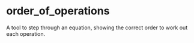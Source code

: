 # order_of_operations
A tool to step through an equation, showing the correct order to work out each operation.
